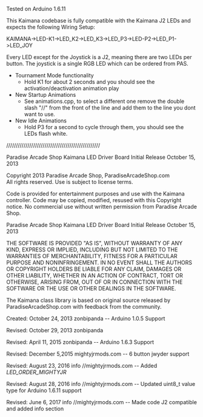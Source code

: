 Tested on Arduino 1.6.11

This Kaimana codebase is fully compatible with the Kaimana J2 LEDs and expects the following Wiring Setup:

KAIMANA->LED-K1->LED_K2->LED_K3->LED_P3->LED-P2->LED_P1->LED_JOY

Every LED except for the Joystick is a J2, meaning there are two LEDs per button. The joystick is a single RGB LED which can be ordered from PAS.

- Tournament Mode functionality
	- Hold K1 for about 2 seconds and you should see the activation/deactivation animation play
- New Startup Animations
	- See animations.cpp, to select a different one remove the double slash "//" from the front of the line and add them to the line you dont want to use.
- New Idle Animations
	- Hold P3 for a second to cycle through them, you should see the LEDs flash white.


/////////////////////////////////////////////////

Paradise Arcade Shop Kaimana LED Driver Board
Initial Release October 15, 2013

Copyright 2013 Paradise Arcade Shop, ParadiseArcadeShop.com  
All rights reserved.  Use is subject to license terms.

Code is provided for entertainment purposes and use with the Kaimana controller.
Code may be copied, modified, resused with this Copyright notice.
No commercial use without written permission from Paradise Arcade Shop.

Paradise Arcade Shop Kaimana LED Driver Board
Initial Release October 15, 2013

THE SOFTWARE IS PROVIDED "AS IS", WITHOUT WARRANTY OF ANY KIND, EXPRESS OR
IMPLIED, INCLUDING BUT NOT LIMITED TO THE WARRANTIES OF MERCHANTABILITY,
FITNESS FOR A PARTICULAR PURPOSE AND NONINFRINGEMENT. IN NO EVENT SHALL THE
AUTHORS OR COPYRIGHT HOLDERS BE LIABLE FOR ANY CLAIM, DAMAGES OR OTHER
LIABILITY, WHETHER IN AN ACTION OF CONTRACT, TORT OR OTHERWISE, ARISING FROM,
OUT OF OR IN CONNECTION WITH THE SOFTWARE OR THE USE OR OTHER DEALINGS IN
THE SOFTWARE. 

The Kaimana class library is based on original source released by ParadiseArcadeShop.com
with feedback from the community.

Created:  October 24, 2013    zonbipanda  -- Arduino 1.0.5 Support

Revised:  October 29, 2013    zonbipanda

Revised:  April   11, 2015    zonbipanda  -- Arduino 1.6.3 Support

Revised:  December 5,2015     mightyjrmods.com -- 6 button jwyder support

Revised:  August  23, 2016    info //mightyjrmods.com  -- Added _LED_ORDER_MIGHTYJR_

Revised:  August  28, 2016    info //mightyjrmods.com  -- Updated uint8_t value type for Arduino 1.6.11 support

Revised:  June	   6, 2017	  info //mightyjrmods.com -- Made code J2 compatible and added info section